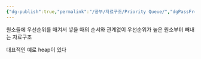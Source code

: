 ```yaml
---
{"dg-publish":true,"permalink":"/공부/자료구조/Priority Queue/","dgPassFrontmatter":true}
---
```



원소들에 우선순위를 매겨서 넣을 때의 순서와 관계없이 우선순위가 높은 원소부터 빼내는 자료구조

대표적인 예로 heap이 있다